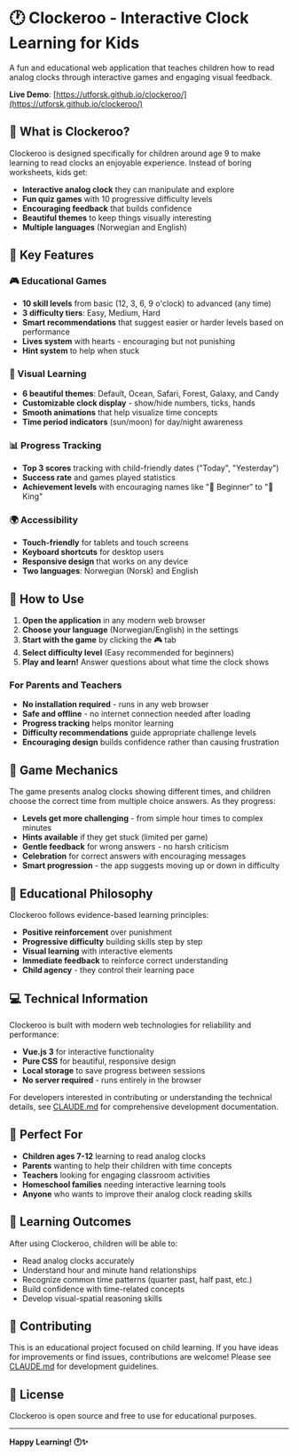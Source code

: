 # 🕐 Clockeroo - Interactive Clock Learning for Kids

A fun and educational web application that teaches children how to read analog clocks through interactive games and engaging visual feedback.

**Live Demo**: [https://utforsk.github.io/clockeroo/](https://utforsk.github.io/clockeroo/)

## 🎯 What is Clockeroo?

Clockeroo is designed specifically for children around age 9 to make learning to read clocks an enjoyable experience. Instead of boring worksheets, kids get:

- **Interactive analog clock** they can manipulate and explore
- **Fun quiz games** with 10 progressive difficulty levels
- **Encouraging feedback** that builds confidence
- **Beautiful themes** to keep things visually interesting
- **Multiple languages** (Norwegian and English)

## 🌟 Key Features

### 🎮 Educational Games
- **10 skill levels** from basic (12, 3, 6, 9 o'clock) to advanced (any time)
- **3 difficulty tiers**: Easy, Medium, Hard
- **Smart recommendations** that suggest easier or harder levels based on performance
- **Lives system** with hearts - encouraging but not punishing
- **Hint system** to help when stuck

### 🎨 Visual Learning
- **6 beautiful themes**: Default, Ocean, Safari, Forest, Galaxy, and Candy
- **Customizable clock display** - show/hide numbers, ticks, hands
- **Smooth animations** that help visualize time concepts
- **Time period indicators** (sun/moon) for day/night awareness

### 📊 Progress Tracking
- **Top 3 scores** tracking with child-friendly dates ("Today", "Yesterday")
- **Success rate** and games played statistics
- **Achievement levels** with encouraging names like "🌱 Beginner" to "👑 King"

### 🌍 Accessibility
- **Touch-friendly** for tablets and touch screens
- **Keyboard shortcuts** for desktop users
- **Responsive design** that works on any device
- **Two languages**: Norwegian (Norsk) and English

## 🚀 How to Use

1. **Open the application** in any modern web browser
2. **Choose your language** (Norwegian/English) in the settings
3. **Start with the game** by clicking the 🎮 tab
4. **Select difficulty level** (Easy recommended for beginners)
5. **Play and learn!** Answer questions about what time the clock shows

### For Parents and Teachers

- **No installation required** - runs in any web browser
- **Safe and offline** - no internet connection needed after loading
- **Progress tracking** helps monitor learning
- **Difficulty recommendations** guide appropriate challenge levels
- **Encouraging design** builds confidence rather than causing frustration

## 🎲 Game Mechanics

The game presents analog clocks showing different times, and children choose the correct time from multiple choice answers. As they progress:

- **Levels get more challenging** - from simple hour times to complex minutes
- **Hints available** if they get stuck (limited per game)
- **Gentle feedback** for wrong answers - no harsh criticism
- **Celebration** for correct answers with encouraging messages
- **Smart progression** - the app suggests moving up or down in difficulty

## 🎨 Educational Philosophy

Clockeroo follows evidence-based learning principles:

- **Positive reinforcement** over punishment
- **Progressive difficulty** building skills step by step
- **Visual learning** with interactive elements
- **Immediate feedback** to reinforce correct understanding
- **Child agency** - they control their learning pace

## 💻 Technical Information

Clockeroo is built with modern web technologies for reliability and performance:

- **Vue.js 3** for interactive functionality
- **Pure CSS** for beautiful, responsive design
- **Local storage** to save progress between sessions
- **No server required** - runs entirely in the browser

For developers interested in contributing or understanding the technical details, see [CLAUDE.md](CLAUDE.md) for comprehensive development documentation.

## 🌟 Perfect For

- **Children ages 7-12** learning to read analog clocks
- **Parents** wanting to help their children with time concepts
- **Teachers** looking for engaging classroom activities
- **Homeschool families** needing interactive learning tools
- **Anyone** who wants to improve their analog clock reading skills

## 🎯 Learning Outcomes

After using Clockeroo, children will be able to:

- Read analog clocks accurately
- Understand hour and minute hand relationships
- Recognize common time patterns (quarter past, half past, etc.)
- Build confidence with time-related concepts
- Develop visual-spatial reasoning skills

## 🤝 Contributing

This is an educational project focused on child learning. If you have ideas for improvements or find issues, contributions are welcome! Please see [CLAUDE.md](CLAUDE.md) for development guidelines.

## 📄 License

Clockeroo is open source and free to use for educational purposes.

---

**Happy Learning! 🕐✨**